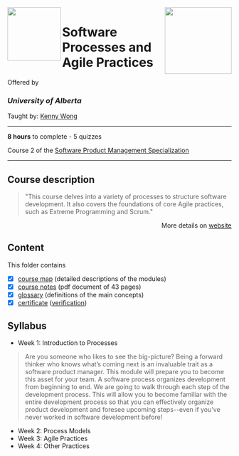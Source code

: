 <a href="https://www.coursera.org/learn/software-processes-and-agile-practices">
<img src="/img/Software%20Processes%20and%20Agile%20Practices%20logo.avif" width="150" align="right">
</a>

<img src="https://upload.wikimedia.org/wikipedia/en/e/e8/University_of_Alberta_Logo_%282021%29.svg" width="120" height="120" align="left">

# Software Processes and Agile Practices

Offered by 
### *University of Alberta*

Taught by: [Kenny Wong](https://www.coursera.org/instructor/kennyw)

---

**8 hours** to complete - 5 quizzes

Course 2 of the [Software Product Management Specialization](../) 

---

## Course description

>"This course delves into a variety of processes to structure software development. It also covers the foundations of core Agile practices, such as Extreme Programming and Scrum."

<p align="right">More details on <a href="https://www.coursera.org/learn/software-processes-and-agile-practices">website</a></p>

## Content
This folder contains 
- [x] [course map](./Resources/Course-Map---Software-Processes-and-Agile-Practices.pdf) (detailed descriptions of the modules)
- [x] [course notes](./Resources/Course-Notes---Software-Processes-and-Agile-Practices.pdf) (pdf document of 43 pages)
- [x] [glossary](./Resources/Glossary---Software-Processes-and-Agile-Practices.pdf) (definitions of the main concepts)
- [x] [certificate](./Certificate/Coursera_Certificate_Software_Processes_and_Agile_Practices.pdf) ([verification](https://coursera.org/verify/HE2XQHEMY4X2))

## Syllabus
- Week 1: Introduction to Processes
>Are you someone who likes to see the big-picture? Being a forward thinker who knows what’s coming next is an invaluable trait as a software product manager. This module will prepare you to become this asset for your team. A software process organizes development from beginning to end. We are going to walk through each step of the development process. This will allow you to become familiar with the entire development process so that you can effectively organize product development and foresee upcoming steps--even if you’ve never worked in software development before!
- Week 2: Process Models
- Week 3: Agile Practices
- Week 4: Other Practices




